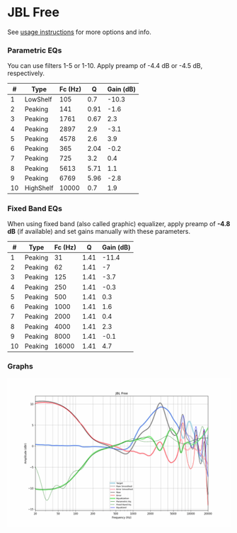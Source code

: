 # JBL Free
See [usage instructions](https://github.com/jaakkopasanen/AutoEq#usage) for more options and info.

### Parametric EQs
You can use filters 1-5 or 1-10. Apply preamp of -4.4 dB or -4.5 dB, respectively.

|   # | Type      |   Fc (Hz) |    Q |   Gain (dB) |
|-----|-----------|-----------|------|-------------|
|   1 | LowShelf  |       105 | 0.7  |       -10.3 |
|   2 | Peaking   |       141 | 0.91 |        -1.6 |
|   3 | Peaking   |      1761 | 0.67 |         2.3 |
|   4 | Peaking   |      2897 | 2.9  |        -3.1 |
|   5 | Peaking   |      4578 | 2.6  |         3.9 |
|   6 | Peaking   |       365 | 2.04 |        -0.2 |
|   7 | Peaking   |       725 | 3.2  |         0.4 |
|   8 | Peaking   |      5613 | 5.71 |         1.1 |
|   9 | Peaking   |      6769 | 5.96 |        -2.8 |
|  10 | HighShelf |     10000 | 0.7  |         1.9 |

### Fixed Band EQs
When using fixed band (also called graphic) equalizer, apply preamp of **-4.8 dB** (if available) and set gains manually with these parameters.

|   # | Type    |   Fc (Hz) |    Q |   Gain (dB) |
|-----|---------|-----------|------|-------------|
|   1 | Peaking |        31 | 1.41 |       -11.4 |
|   2 | Peaking |        62 | 1.41 |        -7   |
|   3 | Peaking |       125 | 1.41 |        -3.7 |
|   4 | Peaking |       250 | 1.41 |        -0.3 |
|   5 | Peaking |       500 | 1.41 |         0.3 |
|   6 | Peaking |      1000 | 1.41 |         1.6 |
|   7 | Peaking |      2000 | 1.41 |         0.4 |
|   8 | Peaking |      4000 | 1.41 |         2.3 |
|   9 | Peaking |      8000 | 1.41 |        -0.1 |
|  10 | Peaking |     16000 | 1.41 |         4.7 |

### Graphs
![](./JBL%20Free.png)
